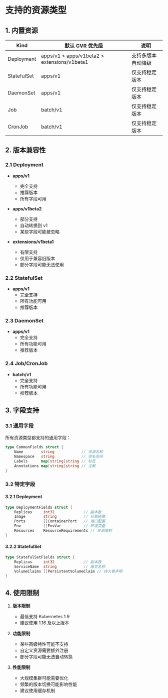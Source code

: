 # 支持的资源类型

## 1. 内置资源

| Kind         | 默认 GVR 优先级                     | 说明 |
|--------------|-------------------------------------|------|
| Deployment   | apps/v1 > apps/v1beta2 > extensions/v1beta1 | 支持多版本自动降级 |
| StatefulSet  | apps/v1                             | 仅支持稳定版本 |
| DaemonSet    | apps/v1                             | 仅支持稳定版本 |
| Job          | batch/v1                            | 仅支持稳定版本 |
| CronJob      | batch/v1                            | 仅支持稳定版本 |

## 2. 版本兼容性

### 2.1 Deployment

- **apps/v1**
  - 完全支持
  - 推荐版本
  - 所有字段可用

- **apps/v1beta2**
  - 部分支持
  - 自动转换到 v1
  - 某些字段可能被忽略

- **extensions/v1beta1**
  - 有限支持
  - 仅用于兼容旧版本
  - 部分字段可能无法使用

### 2.2 StatefulSet

- **apps/v1**
  - 完全支持
  - 所有功能可用
  - 推荐版本

### 2.3 DaemonSet

- **apps/v1**
  - 完全支持
  - 所有功能可用
  - 推荐版本

### 2.4 Job/CronJob

- **batch/v1**
  - 完全支持
  - 所有功能可用
  - 推荐版本

## 3. 字段支持

### 3.1 通用字段

所有资源类型都支持的通用字段：

```go
type CommonFields struct {
    Name        string            // 资源名称
    Namespace   string            // 命名空间
    Labels      map[string]string // 标签
    Annotations map[string]string // 注解
}
```

### 3.2 特定字段

#### 3.2.1 Deployment

```go
type DeploymentFields struct {
    Replicas     int32             // 副本数
    Image        string            // 容器镜像
    Ports        []ContainerPort   // 端口配置
    Env          []EnvVar          // 环境变量
    Resources    ResourceRequirements // 资源限制
}
```

#### 3.2.2 StatefulSet

```go
type StatefulSetFields struct {
    Replicas     int32             // 副本数
    ServiceName  string            // 服务名称
    VolumeClaims []PersistentVolumeClaim // 持久卷声明
}
```

## 4. 使用限制

1. **版本限制**
   - 最低支持 Kubernetes 1.9
   - 建议使用 1.16 及以上版本

2. **功能限制**
   - 某些高级特性可能不支持
   - 自定义资源需要额外注册
   - 部分字段可能无法自动转换

3. **性能限制**
   - 大规模集群可能需要优化
   - 频繁的版本切换可能影响性能
   - 建议使用缓存机制 